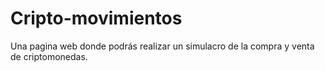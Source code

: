# Cripto-movimientos
Una pagina web donde podrás realizar un simulacro de la compra y venta de criptomonedas.

